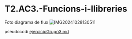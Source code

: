 # T2.AC3.-Funcions-i-llibreries

Foto diagrama de flux ![IMG20241028130511](https://github.com/user-attachments/assets/d31ab4a5-1b9e-4d10-98b5-6400d6805c90)

pseudocodi [ejercicioGrupo3.md](https://github.com/user-attachments/files/17607653/ejercicioGrupo3.md)
